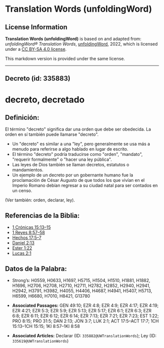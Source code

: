 # Translation Words (unfoldingWord)

## License Information

**Translation Words (unfoldingWord)** is based on and adapted from: _unfoldingWord® Translation Words_, [unfoldingWord](https://unfoldingword.org/utw), 2022, which is licensed under a [CC BY-SA 4.0 license](https://creativecommons.org/licenses/by-sa/4.0/legalcode.en).

This markdown version is provided under the same license.



--------------------------------

## Decreto (id: 335883)

decreto, decretado
==================

Definición:
-----------

El término "decreto" significa dar una orden que debe ser obedecida. La orden en sí también puede llamarse "decreto".

* Un "decreto" es similar a una "ley", pero generalmente se usa más a menudo para referirse a algo hablado en lugar de escrito.
* El término "decreto" podría traducirse como "orden", "mandato", "requerir formalmente" o "hacer una ley pública".
* Las leyes de Dios también se llaman decretos, estatutos o mandamientos.
* Un ejemplo de un decreto por un gobernante humano fue la proclamación de César Augusto de que todos los que vivían en el Imperio Romano debían regresar a su ciudad natal para ser contados en un censo.

(Ver también: orden, declarar, ley).

Referencias de la Biblia:
-------------------------

* [1 Crónicas 15:13–15](https://ref.ly/1Chr15:13-1Chr15:15)
* [1 Reyes 8:57–58](https://ref.ly/1Kgs8:57-1Kgs8:58)
* [Hechos 17:5–7](https://ref.ly/Acts17:5-Acts17:7)
* [Daniel 2:13](https://ref.ly/Dan2:13)
* [Ester 1:22](https://ref.ly/Esth1:22)
* [Lucas 2:1](https://ref.ly/Luke2:1)

Datos de la Palabra:
--------------------

* Strong’s: H0559, H0633, H1697, H5715, H1504, H1510, H1881, H1882, H1696, H2706, H2708, H2710, H2711, H2782, H2852, H2940, H2941, H2942, H3791, H3982, H4055, H4406, H4687, H4941, H5407, H5713, H6599, H6680, H7010, H8421, G13780

* **Associated Passages:** GEN 49:10; EZR 4:8; EZR 4:9; EZR 4:17; EZR 4:19; EZR 4:21; EZR 5:3; EZR 5:9; EZR 5:13; EZR 5:17; EZR 6:1; EZR 6:3; EZR 6:8; EZR 6:11; EZR 6:12; EZR 6:14; EZR 7:13; EZR 7:21; EZR 7:23; EST 1:22; PRO 8:15; PRO 31:5; DAN 2:13; JON 3:7; LUK 2:1; ACT 17:5–ACT 17:7; 1CH 15:13–1CH 15:15; 1KI 8:57–1KI 8:58
* **Associated Articles:** Declarar (ID: `335882@UWTranslationWords`); Ley (ID: `335619@UWTranslationWords`)


